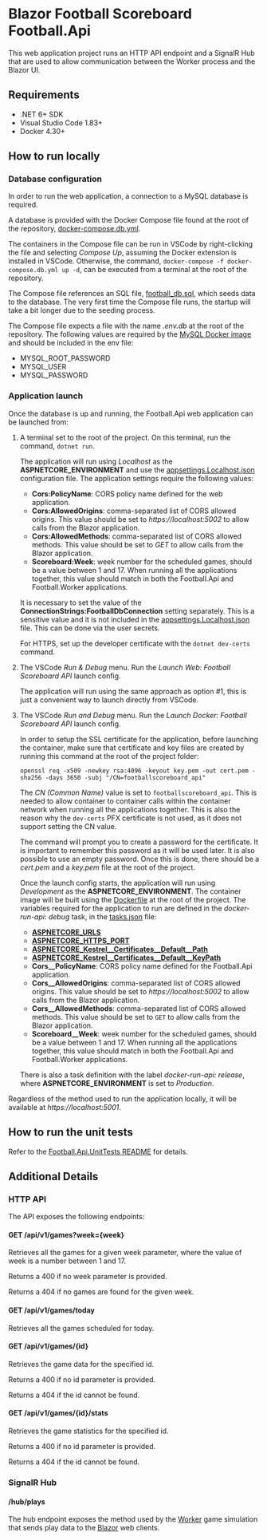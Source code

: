 # Blazor Football Scoreboard Football.Api

This web application project runs an HTTP API endpoint and a SignalR Hub that are used to allow communication between the Worker process and the Blazor UI.

## Requirements

- .NET 6+ SDK
- Visual Studio Code 1.83+
- Docker 4.30+

## How to run locally

### Database configuration

In order to run the web application, a connection to a MySQL database is required.

A database is provided with the Docker Compose file found at the root of the repository, [docker-compose.db.yml](/docker-compose.db.yml).

The containers in the Compose file can be run in VSCode by right-clicking the file and selecting *Compose Up*, assuming the Docker extension is installed in VSCode. Otherwise, the command, `docker-compose -f docker-compose.db.yml up -d`, can be executed from a terminal at the root of the repository.

The Compose file references an SQL file, [football_db.sql](/scripts/appdb/football_db.sql), which seeds data to the database. The very first time the Compose file runs, the startup will take a bit longer due to the seeding process.

The Compose file expects a file with the name *.env.db* at the root of the repository. The following values are required by the [MySQL Docker image](https://hub.docker.com/_/mysql/) and should be included in the env file:

- MYSQL_ROOT_PASSWORD
- MYSQL_USER
- MYSQL_PASSWORD

### Application launch

Once the database is up and running, the Football.Api web application can be launched from:

1. A terminal set to the root of the project. On this terminal, run the command, `dotnet run`.

    The application will run using *Localhost* as the **ASPNETCORE_ENVIRONMENT** and use the [appsettings.Localhost.json](/src/Hosts/Api/appsettings.Localhost.json) configuration file. The application settings require the following values:
    - **Cors:PolicyName**: CORS policy name defined for the web application.
    - **Cors:AllowedOrigins**: comma-separated list of CORS allowed origins. This value should be set to *https&#65279;://localhost:5002* to allow calls from the Blazor application.
    - **Cors:AllowedMethods**: comma-separated list of CORS allowed methods.  This value should be set to *GET* to allow calls from the Blazor application.
    - **Scoreboard:Week**: week number for the scheduled games, should be a value between 1 and 17. When running all the applications together, this value should match in both the Football.Api and Football.Worker applications.

    It is necessary to set the value of the **ConnectionStrings:FootballDbConnection** setting separately. This is a sensitive value and it is not included in the [appsettings.Localhost.json](/src/Hosts/Api/appsettings.Localhost.json) file. This can be done via the user secrets.

    For HTTPS, set up the developer certificate with the `dotnet dev-certs` command.

2. The VSCode *Run & Debug* menu. Run the *Launch Web: Football Scoreboard API* launch config.

    The application will run using the same approach as option #1, this is just a convenient way to launch directly from VSCode.

3. The VSCode *Run and Debug* menu. Run the *Launch Docker: Football Scoreboard API* launch config.

    In order to setup the SSL certificate for the application, before launching the container, make sure that certificate and key files are created by running this command at the root of the project folder:

    ```
    openssl req -x509 -newkey rsa:4096 -keyout key.pem -out cert.pem -sha256 -days 3650 -subj "/CN=footballscoreboard_api"
    ```

    The *CN (Common Name)* value is set to `footballscoreboard_api`. This is needed to allow container to container calls within the container network when running all the applications together. This is also the reason why the `dev-certs` PFX certificate is not used, as it does not support setting the CN value.

    The command will prompt you to create a password for the certificate. It is important to remember this password as it will be used later. It is also possible to use an empty password. Once this is done, there should be a *cert.pem* and a *key.pem* file at the root of the project.

    Once the launch config starts, the application will run using *Development* as the **ASPNETCORE_ENVIRONMENT**.
    The container image will be built using the [Dockerfile](/src/Hosts/Api/Dockerfile) at the root of the project. The variables required for the application to run are defined in the  *docker-run-api: debug* task, in the [tasks.json](/.vscode/tasks.json) file:

    - [**ASPNETCORE_URLS**](https://learn.microsoft.com/en-us/aspnet/core/fundamentals/host/web-host?view=aspnetcore-6.0#server-urls)
    - [**ASPNETCORE_HTTPS_PORT**](https://learn.microsoft.com/en-us/aspnet/core/fundamentals/host/web-host?view=aspnetcore-6.0#https-port)
    - [**ASPNETCORE_Kestrel__Certificates__Default__Path**](https://learn.microsoft.com/en-us/aspnet/core/fundamentals/servers/kestrel/endpoints?view=aspnetcore-8.0#certificate-sources)
    - [**ASPNETCORE_Kestrel__Certificates__Default__KeyPath**](https://learn.microsoft.com/en-us/aspnet/core/fundamentals/servers/kestrel/endpoints?view=aspnetcore-8.0#certificate-sources)
    - **Cors__PolicyName**: CORS policy name defined for the Football.Api application.
    - **Cors__AllowedOrigins**: comma-separated list of CORS allowed origins. This value should be set to *https&#65279;://localhost:5002* to allow calls from the Blazor application.
    - **Cors__AllowedMethods**: comma-separated list of CORS allowed methods.  This value should be set to `GET` to allow calls from the Blazor application.
    - **Scoreboard__Week**: week number for the scheduled games, should be a value between 1 and 17. When running all the applications together, this value should match in both the Football.Api and Football.Worker applications.

    There is also a task definition with the label *docker-run-api: release*, where **ASPNETCORE_ENVIRONMENT** is set to *Production*.

Regardless of the method used to run the application locally, it will be available at *https&#65279;://localhost:5001*.

## How to run the unit tests

Refer to the [Football.Api.UnitTests README](/tests/Football.Api.UnitTests/README.md) for details.

## Additional Details

### HTTP API

The API exposes the following endpoints:

#### GET /api/v1/games?week={week}

Retrieves all the games for a given week parameter, where the value of week is a number between 1 and 17.

Returns a 400 if no week parameter is provided.

Returns a 404 if no games are found for the given week.

#### GET /api/v1/games/today

Retrieves all the games scheduled for today.

#### GET /api/v1/games/{id}

Retrieves the game data for the specified id.

Returns a 400 if no id parameter is provided.

Returns a 404 if the id cannot be found.

#### GET /api/v1/games/{id}/stats

Retrieves the game statistics for the specified id.

Returns a 400 if no id parameter is provided.

Returns a 404 if the id cannot be found.

### SignalR Hub

#### /hub/plays

The hub endpoint exposes the method used by the [Worker](./src/Hosts/Football.Worker) game simulation that sends play data to the [Blazor](./src/Hosts/Football.Blazor) web clients.

